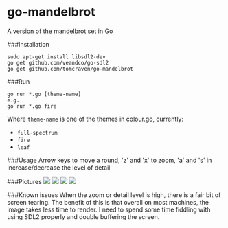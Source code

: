 # go-mandelbrot
A version of the mandelbrot set in Go

###Installation
```
sudo apt-get install libsdl2-dev
go get github.com/veandco/go-sdl2
go get github.com/tomcraven/go-mandelbrot
```

###Run
```
go run *.go [theme-name]
e.g.
go run *.go fire
```
Where ```theme-name``` is one of the themes in colour.go, currently:
* ```full-spectrum```
* ```fire```
* ```leaf```

###Usage
Arrow keys to move a round, 'z' and 'x' to zoom, 'a' and 's' in increase/decrease the level of detail

###Pictures
![](https://cloud.githubusercontent.com/assets/5236109/14201409/a84d9cea-f7e9-11e5-9c40-975420b1d3c8.png)
![](https://cloud.githubusercontent.com/assets/5236109/14201325/10dbec90-f7e9-11e5-9f21-a71066e66029.png)
![](https://cloud.githubusercontent.com/assets/5236109/14075860/af6d4a74-f4d4-11e5-9769-7c32183542b2.png)
![](https://cloud.githubusercontent.com/assets/5236109/14201323/0d784116-f7e9-11e5-93e6-48f640f2e479.png)

###Known issues
When the zoom or detail level is high, there is a fair bit of screen tearing. The benefit of this is that overall on most machines, the image takes less time to render. I need to spend some time fiddling with using SDL2 properly and double buffering the screen.
